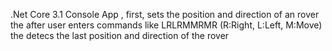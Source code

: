 

.Net Core 3.1 Console App , first, sets the position and direction of an rover the after user enters commands like LRLRMMRMR (R:Right, L:Left, M:Move) the detecs the last position and direction of the rover
